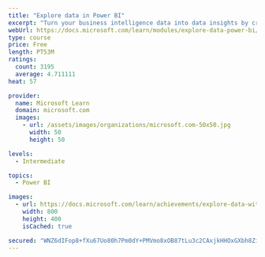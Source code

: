 ```yaml
---
title: "Explore data in Power BI"
excerpt: "Turn your business intelligence data into data insights by creating and configuring Power BI dashboards."
webUrl: https://docs.microsoft.com/learn/modules/explore-data-power-bi/
type: course
price: Free
length: PT53M
ratings:
  count: 3195
  average: 4.711111
heat: 57

provider:
  name: Microsoft Learn
  domain: microsoft.com
  images:
    - url: /assets/images/organizations/microsoft.com-50x50.jpg
      width: 50
      height: 50

levels:
  - Intermediate

topics:
  - Power BI

images:
  - url: https://docs.microsoft.com/learn/achievements/explore-data-with-power-bi-desktop-social.png
    width: 800
    height: 400
    isCached: true

secured: "WNZ6dIFop8+fXu67Uo80h7Pm0dY+PMVmo8xOB87tLu3c2CAxjkHHOxGXbh8Zi2rso+SPh5GgExFB2sOWa2WEYFfWCyevGNZs7IdhUfR43vF+ldMrh+QSHg9AEnYLU1TlxsNryAsue/e1Ri+ndm7cn7TnEan5KzsUVcaNzQgoAnnbTEmgUXjjT7bY2yFquUVHBIoENv4Of/U/lJKRaTdH6mve2v376r+/7/JfVvMdM78PHioV9M/mxe4l60FbS4j78fCy4IBsiuOQzR0bkixxIPjEaNsQvvB3zE3nrgByo4CJLzqEjGzUjinTESnNhVp2AL6PNARTmRinVuAYK5uWi3FlvYv2q9cGzMLdxAfEnq0q9e/yzGEeUBVYMGFDwYdkk80tC2PQt+6E2n+biQ6JhsmlhuHQ/xIJGJz8BP880AQ=;2yVcMFA3lulpk6RIC+fXEQ=="
---
```


